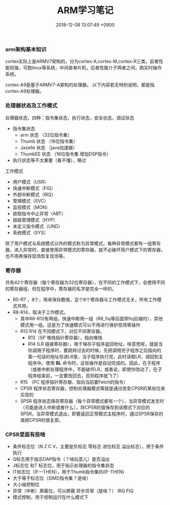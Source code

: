 ﻿---
layout: post
title: ARM学习笔记
date: 2018-12-08 13:07:49 +0900
categories: 技术 硬件
issue_id: 43
---
### arm架构基本知识
cortex实际上是ARMV7架构的，分为cortex-A,cortex-M,cortex-R三类。前者性能较强，可跑linux等系统，中间是单片机，后者性能介于两者之间，跑实时操作系统。

cortex-A9是基于ARMV7-A架构的处理器。
以下内容若无特别说明，都是指cortex-A9处理器。

### 处理器状态及工作模式
处理器状态，四种：指令集状态，执行状态，安全状态，调试状态

- 指令集状态
    - arm 状态 （32位指令集）
    - Thumb 状态 （16位指令集）
    - Jazelle 状态 （java加速器）
    - ThumbEE 状态 （16位指令集 增加DSP指令）
- 执行状态等不太重要（看不懂），略过

工作模式
- 用户模式（USR）
- 快速中断模式（FIQ）
- 外部中断模式（IRQ）
- 管理模式（SVC）
- 监视模式（MON）
- 欲取指令中止异常（ABT）
- 超级管理模式（HYP）
- 未定义指令模式（UND）
- 系统模式（SYS）

除了用户模式与系统模式以外的模式称为异常模式。每种异常模式都有一组寄存器，进入异常时，直接使用异常模式的寄存器，就不必破坏用户模式下的寄存器，也不用再保存现场恢复现场等。

### 寄存器
共有42个寄存器（每个寄存器为32位寄存器），在不同的工作模式下，会使用不同的寄存器组，但在程序中，寄存器的名字是完全一样的。

- R0-R7 ，8个，用来保存数值，这个8个寄存器与工作模式无关，所有工作模式共用。
- R8-R14，取决于工作模式。
    - 其中R8-R12有两组，快速中断用一组（R8_fiq等后面带fiq后缀的），其他模式用一组。这是为了快速模式可以不用进行保护现场等操作
    - R13 R14 在不同模式下，对应不同寄存器。
        - R13（SP 堆栈指针寄存器），指向堆栈
        - R14 (LR 链接寄存器），用于保存子程序返回地址。啥意思呢，就是当你调用子程序时，要跳转过去的时候，先把调用完子程序之后指向的第一句话的地址存进LR里，当子程序执行完，此时读取LR，调回到主程序中。使用 **BL** 命令时，这些操作是自动完成的。因此，在子程序（或者中断处理程序中，不能破坏LR，或者说，即使你改动了，在子程序结束前，一定要改回去，否则程序就飞了）
    - R15 （PC 程序指针寄存器，指向当前要Fetch的指令）
    - CPSR 程序状态寄存器，控制处理器模式等就是通过改变CPSR的某些位来实现的
    - SPSR 程序状态保存寄存器（每个异常模式都有一个），当异常模式发生时（可能是进入中断或者什么），将CPSR的值保存到该模式下对应的SPSR，当异常模式退出，即要返回正常模式主程序时，通过SPSR保存的值把CPSR的值复原。

### CPSR里面有些啥
- 条件标志位（N Z C V，主要是负标志  零标志   进位标志  溢出标志），用于条件执行
- Q标志用于指示DAP指令（？啥玩意儿）是否溢出
- J标志位 和T 标志位，用于指示处理器的指令集状态
- IT标志位（IF—THEN），用于Thumb指令集的(IF-THEN)
- 大于等于标志位（SIMD指令集？是啥）
- 大小端控制位
- 异常（中断）屏蔽位，可以屏蔽 异步异常（是啥？） IRQ FIQ
- 模式控制，用于控制运行在什么模式下
    




